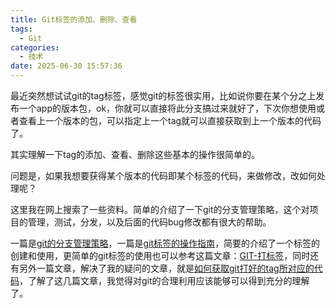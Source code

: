 ```yaml
---
title: Git标签的添加、删除、查看
tags:
  - Git
categories:
  - 技术
date: 2025-06-30 15:57:36
---
```


最近突然想试试git的tag标签，感觉git的标签很实用，比如说你要在某个分之上发布一个app的版本包，ok，你就可以直接将此分支搞过来就好了，下次你想使用或者查看上一个版本的包，可以指定上一个tag就可以直接获取到上一个版本的代码了。

其实理解一下tag的添加、查看、删除这些基本的操作很简单的。

问题是，如果我想要获得某个版本的代码即某个标签的代码，来做修改，改如何处理呢？

这里我在网上搜索了一些资料。简单的介绍了一下git的分支管理策略，这个对项目的管理，测试，分发，以及后面的代码bug修改都有很大的帮助。

一篇是[git的分支管理策略](http://www.ruanyifeng.com/blog/2012/07/git.html "git的分支管理策略")，一篇是[git标签的操作指南](http://zengrong.net/post/1746.htm "git标签的操作指南")，简要的介绍了一个标签的创建和使用，更简单的git标签的使用也可以参考这篇文章：[GIT-打标签](http://git-scm.com/book/zh/v1/Git-%E5%9F%BA%E7%A1%80-%E6%89%93%E6%A0%87%E7%AD%BE "git-打标签")，同时还有另外一篇文章，解决了我的疑问的文章，就是[如何获取git打好的tag所对应的代码](http://www.oschina.net/question/1030451_105857 "如何获取git打好的tag所对应的代码")，了解了这几篇文章，我觉得对git的合理利用应该能够可以得到充分的理解了。

 
